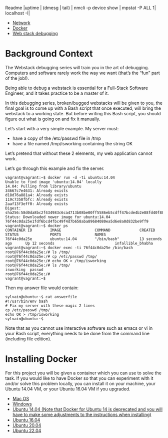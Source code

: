 Readme
|uptime | (dmesg | tail) | nmcli -p device show | mpstat -P ALL 1| localhost -I|

* [Network](https://github.com/Ezra-Mallo/alx-system_engineering-devops/blob/master/0x0D-web_stack_debugging_0/Network.md)
* [Docker](https://github.com/Ezra-Mallo/alx-system_engineering-devops/blob/master/0x0D-web_stack_debugging_0/dockers.md)
* [Web stack debugging](https://github.com/Ezra-Mallo/alx-system_engineering-devops/blob/master/0x0D-web_stack_debugging_0/web_stack_debugging.md)

# Background Context
The Webstack debugging series will train you in the art of debugging. Computers and software rarely work the way we want (that’s the “fun” part of the job!).

Being able to debug a webstack is essential for a Full-Stack Software Engineer, and it takes practice to be a master of it.

In this debugging series, broken/bugged webstacks will be given to you, the final goal is to come up with a Bash script that once executed, will bring the webstack to a working state. But before writing this Bash script, you should figure out what is going on and fix it manually.

Let’s start with a very simple example. My server must:

* have a copy of the /etc/passwd file in /tmp
* have a file named /tmp/isworking containing the string OK

Let’s pretend that without these 2 elements, my web application cannot work.

Let’s go through this example and fix the server.
```
vagrant@vagrant:~$ docker run -d -ti ubuntu:14.04
Unable to find image 'ubuntu:14.04' locally
14.04: Pulling from library/ubuntu
34667c7e4631: Already exists
d18d76a881a4: Already exists
119c7358fbfc: Already exists
2aaf13f3eff0: Already exists
Digest: sha256:58d0da8bc2f434983c6ca4713b08be00ff5586eb5cdff47bcde4b2e88fd40f88
Status: Downloaded newer image for ubuntu:14.04
76f44c0da25e1fdf6bcd4fbc49f4d7b658aba89684080ea5d6e8a0d832be9ff9
vagrant@vagrant:~$ docker ps
CONTAINER ID        IMAGE               COMMAND             CREATED             STATUS              PORTS               NAMES
76f44c0da25e        ubuntu:14.04        "/bin/bash"         13 seconds ago      Up 12 seconds                           infallible_bhabha
vagrant@vagrant:~$ docker exec -ti 76f44c0da25e /bin/bash
root@76f44c0da25e:/# ls /tmp/
root@76f44c0da25e:/# cp /etc/passwd /tmp/
root@76f44c0da25e:/# echo OK > /tmp/isworking
root@76f44c0da25e:/# ls /tmp/
isworking  passwd
root@76f44c0da25e:/#
vagrant@vagrant:~$
```
Then my answer file would contain:
```
sylvain@ubuntu:~$ cat answerfile
#!/usr/bin/env bash
# Fix my server with these magic 2 lines
cp /etc/passwd /tmp/
echo OK > /tmp/isworking
sylvain@ubuntu:~$
```
Note that as you cannot use interactive software such as emacs or vi in your Bash script, everything needs to be done from the command line (including file edition).

# Installing Docker
For this project you will be given a container which you can use to solve the task. If you would like to have Docker so that you can experiment with it and/or solve this problem locally, you can install it on your machine, your Ubuntu 14.04 VM, or your Ubuntu 16.04 VM if you upgraded.

* [Mac OS](https://docs.docker.com/desktop/install/mac-install/)
* [Windows](https://docs.docker.com/desktop/install/windows-install/)
* [Ubuntu 14.04 (Note that Docker for Ubuntu 14 is deprecated and you will have to make some adjustments to the instructions when installing)](https://www.liquidweb.com/kb/how-to-install-docker-on-ubuntu-14-04-lts/)
* [Ubuntu 16.04](https://www.digitalocean.com/community/tutorials/how-to-install-and-use-docker-on-ubuntu-16-04)
* [Ubuntu 20.04](https://www.digitalocean.com/community/tutorials/how-to-install-and-use-docker-on-ubuntu-20-04)
* [Ubuntu 22.04](https://www.digitalocean.com/community/tutorials/how-to-install-and-use-docker-on-ubuntu-22-04)


